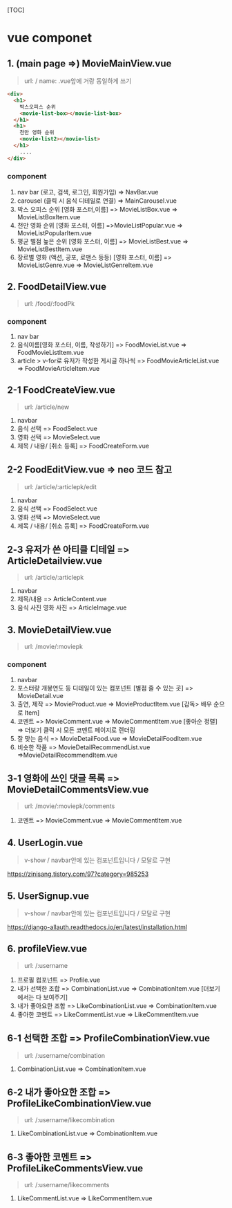 [TOC]



# vue componet

## 1. (main page =>) MovieMainView.vue

>  url: /            name: .vue앞에 거랑 동일하게 쓰기

```html
<div>
  <h1>
    박스오피스 순위
    <movie-list-box></movie-list-box>
  </h1>
  <h1>
    천만 영화 순위
    <movie-list2></movie-list>
  </h1>
	....
</div>
```

### component 

1. nav bar (로고, 검색, 로그인, 회원가입) => NavBar.vue
2. carousel (클릭 시 음식 디테일로 연결) => MainCarousel.vue
3. 박스 오피스 순위 [영화 포스터,이름] => MovieListBox.vue => MovieListBoxItem.vue
4. 천만 영화 순위 [영화 포스터, 이름] =>MovieListPopular.vue => MovieListPopularItem.vue
5. 평균 별점 높은 순위 [영화 포스터, 이름] => MovieListBest.vue => MovieListBestItem.vue
6. 장르별 영화 (액션, 공포, 로맨스 등등) [영화 포스터, 이름] => MovieListGenre.vue => MovieListGenreItem.vue

## 2. FoodDetailView.vue

> url: /food/:foodPk

### component

1. nav bar
2. 음식이름[영화 포스터, 이름, 작성하기]  => FoodMovieList.vue => FoodMovieListItem.vue
3. article > v-for로 유저가 작성한 게시글 하나씩 => FoodMovieArticleList.vue => FoodMovieArticleItem.vue 

## 2-1 FoodCreateView.vue

> url: /article/new

1. navbar
2. 음식 선택 => FoodSelect.vue
3. 영화 선택 => MovieSelect.vue
4. 제목 / 내용/ [취소 등록] => FoodCreateForm.vue

## 2-2 FoodEditView.vue => neo 코드 참고

> url: /article/:articlepk/edit

1. navbar
2. 음식 선택 => FoodSelect.vue
3. 영화 선택 => MovieSelect.vue
4. 제목 / 내용/ [취소 등록] => FoodCreateForm.vue

## 2-3 유저가 쓴 아티클 디테일 => ArticleDetailview.vue

> url: /article/:articlepk

1. navbar
2. 제목/내용 => ArticleContent.vue
3. 음식 사진 영화 사진 => ArticleImage.vue 

## 3. MovieDetailView.vue

> url: /movie/:moviepk

### component

1. navbar
2. 포스터랑 개봉연도 등 디테일이 있는 컴포넌트 [별점 줄 수 있는 곳] => MovieDetail.vue
3. 출연, 제작 => MovieProduct.vue => MovieProductItem.vue [감독> 배우 순으로 Item]
4. 코멘트 => MovieComment.vue => MovieCommentItem.vue [좋아순 정렬] => 더보기 클릭 시 모든 코멘트 페이지로 렌더링
5. 잘 맞는 음식 => MovieDetailFood.vue => MovieDetailFoodItem.vue
6. 비슷한 작품 => MovieDetailRecommendList.vue =>MovieDetailRecommendItem.vue

## 3-1 영화에 쓰인 댓글 목록 => MovieDetailCommentsView.vue

> url: /movie/:moviepk/comments

1. 코멘트 => MovieComment.vue => MovieCommentItem.vue



## 4. UserLogin.vue

> v-show / navbar안에 있는 컴포넌트입니다 / 모달로 구현

https://zinisang.tistory.com/97?category=985253



## 5. UserSignup.vue

> v-show / navbar안에 있는 컴포넌트입니다 / 모달로 구현

https://django-allauth.readthedocs.io/en/latest/installation.html



## 6. profileView.vue

> url: /:username

1. 프로필 컴포넌트 => Profile.vue
2. 내가 선택한 조합 => CombinationList.vue  => CombinationItem.vue [더보기에서는 다 보여주기]
3. 내가 좋아요한 조합 => LikeCombinationList.vue => CombinationItem.vue 
4. 좋아한 코멘트 => LikeCommentList.vue => LikeCommentItem.vue

## 6-1 선택한 조합 => ProfileCombinationView.vue

> url: /:username/combination

1. CombinationList.vue  => CombinationItem.vue

## 6-2 내가 좋아요한 조합 => ProfileLikeCombinationView.vue

> url: /:username/likecombination

1. LikeCombinationList.vue => CombinationItem.vue 

## 6-3 좋아한 코멘트 => ProfileLikeCommentsView.vue

> url: /:username/likecomments

1. LikeCommentList.vue => LikeCommentItem.vue

